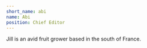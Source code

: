 ```yaml
---
short_name: abi
name: Abi
position: Chief Editor
---
```

Jill is an avid fruit grower based in the south of France.